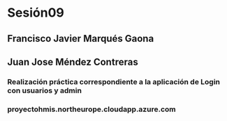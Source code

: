 # Sesión09

## Francisco Javier Marqués Gaona
## Juan Jose Méndez Contreras

### Realización práctica correspondiente a la aplicación de Login con usuarios y admin

### proyectohmis.northeurope.cloudapp.azure.com
